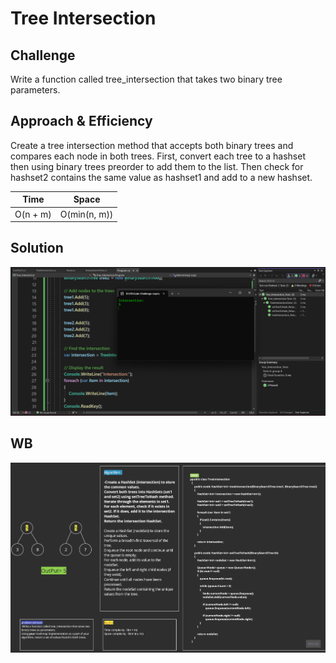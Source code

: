 # Tree Intersection

## Challenge
Write a function called tree_intersection that takes two binary tree parameters.

## Approach & Efficiency
Create a tree intersection method that accepts both binary trees and compares each node in both trees.
First, convert each tree to a hashset then using binary trees preorder to add them to the list.
Then check for hashset2 contains the same value as hashset1 and add to a new hashset.

Time | Space
---  | ---
O(n + m) | O(min(n, m))

## Solution
![CC32.png](./CC32.png)

## WB
![WB.jpg](./WB.jpg)